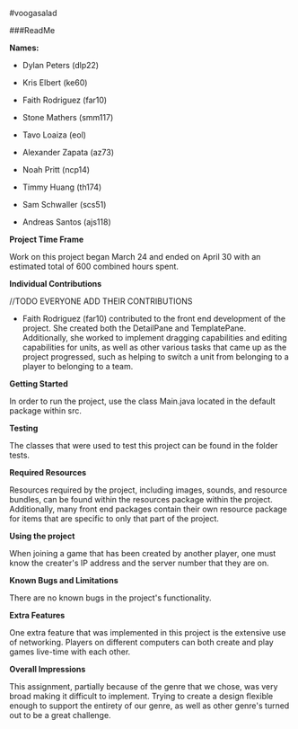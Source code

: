 #voogasalad

###ReadMe

**Names:** 

* Dylan Peters (dlp22)

* Kris Elbert (ke60)

* Faith Rodriguez (far10)

* Stone Mathers (smm117)

* Tavo Loaiza (eol) 

* Alexander Zapata (az73) 

* Noah Pritt (ncp14)

* Timmy Huang (th174)

* Sam Schwaller (scs51)

* Andreas Santos (ajs118)


**Project Time Frame**

Work on this project began March 24 and ended on April 30 with an estimated total of 600 combined hours spent.

**Individual Contributions**

//TODO EVERYONE ADD THEIR CONTRIBUTIONS

* Faith Rodriguez (far10) contributed to the front end development of the project.  She created both the DetailPane and TemplatePane.  Additionally, she worked to implement dragging capabilities and editing capabilities for units, as well as other various tasks that came up as the project progressed, such as helping to switch a unit from belonging to a player to belonging to a team.


**Getting Started**

In order to run the project, use the class Main.java located in the default package within src.

**Testing**

The classes that were used to test this project can be found in the folder tests.

**Required Resources**

Resources required by the project, including images, sounds, and resource bundles, can be found within the resources package within the project.  Additionally, many front end packages contain their own resource package for items that are specific to only that part of the project.

**Using the project**

When joining a game that has been created by another player, one must know the creater's IP address and the server number that they are on. 

**Known Bugs and Limitations**

There are no known bugs in the project's functionality.

**Extra Features**

One extra feature that was implemented in this project is the extensive use of networking.  Players on different computers can both create and play games live-time with each other.  

**Overall Impressions**

This assignment, partially because of the genre that we chose, was very broad making it difficult to implement.  Trying to create a design flexible enough to support the entirety of our genre, as well as other genre's turned out to be a great challenge.

